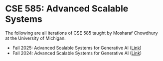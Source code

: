 # CSE 585: Advanced Scalable Systems

The following are all iterations of CSE 585 taught by Mosharaf Chowdhury at the University 
of Michigan. 

* Fall 2025: Advanced Scalable Systems for Generative AI 
([Link](https://github.com/mosharaf/cse585/tree/f25))
* Fall 2024: Advanced Scalable Systems for Generative AI 
([Link](https://github.com/mosharaf/cse585/tree/f24))
